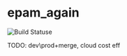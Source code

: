 # epam_again 
![Build Statuse](https://github.com/runalsh/epam_again/actions/workflows/snake.yml/badge.svg)

TODO: dev\prod+merge, cloud cost eff

